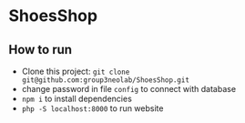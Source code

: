 # ShoesShop

## How to run

- Clone this project: `git clone git@github.com:group3neolab/ShoesShop.git`
- change password in file `config` to connect with database
- `npm i` to install dependencies
- `php -S localhost:8000`  to run website